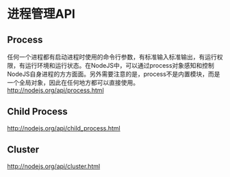 # 进程管理API

## Process
任何一个进程都有启动进程时使用的命令行参数，有标准输入标准输出，有运行权限，有运行环境和运行状态。在NodeJS中，可以通过process对象感知和控制NodeJS自身进程的方方面面。另外需要注意的是，process不是内置模块，而是一个全局对象，因此在任何地方都可以直接使用。  
http://nodejs.org/api/process.html
## Child Process
http://nodejs.org/api/child_process.html
## Cluster
 http://nodejs.org/api/cluster.html
 